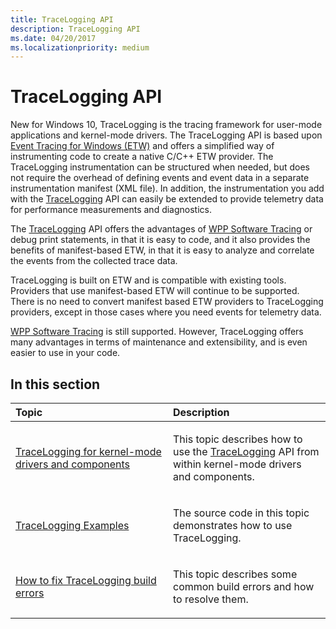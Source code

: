 ```yaml
---
title: TraceLogging API
description: TraceLogging API
ms.date: 04/20/2017
ms.localizationpriority: medium
---
```


# TraceLogging API

New for Windows 10, TraceLogging is the tracing framework for user-mode applications and kernel-mode drivers. The TraceLogging API is based upon [Event Tracing for Windows (ETW)](event-tracing-for-windows--etw-.md) and offers a simplified way of instrumenting code to create a native C/C++ ETW provider. The TraceLogging instrumentation can be structured when needed, but does not require the overhead of defining events and event data in a separate instrumentation manifest (XML file). In addition, the instrumentation you add with the [TraceLogging](/windows/desktop/tracelogging/trace-logging-portal) API can easily be extended to provide telemetry data for performance measurements and diagnostics.

The [TraceLogging](/windows/desktop/tracelogging/trace-logging-portal) API offers the advantages of [WPP Software Tracing](wpp-software-tracing.md) or debug print statements, in that it is easy to code, and it also provides the benefits of manifest-based ETW, in that it is easy to analyze and correlate the events from the collected trace data.

TraceLogging is built on ETW and is compatible with existing tools. Providers that use manifest-based ETW will continue to be supported. There is no need to convert manifest based ETW providers to TraceLogging providers, except in those cases where you need events for telemetry data.

[WPP Software Tracing](wpp-software-tracing.md) is still supported. However, TraceLogging offers many advantages in terms of maintenance and extensibility, and is even easier to use in your code.

## <span id="in_this_section"></span>In this section

<table>
<colgroup>
<col width="50%" />
<col width="50%" />
</colgroup>
<thead>
<tr class="header">
<th align="left">Topic</th>
<th align="left">Description</th>
</tr>
</thead>
<tbody>
<tr class="odd">
<td align="left"><p><a href="tracelogging-for-kernel-mode-drivers-and-components.md" data-raw-source="[TraceLogging for kernel-mode drivers and components](tracelogging-for-kernel-mode-drivers-and-components.md)">TraceLogging for kernel-mode drivers and components</a></p></td>
<td align="left"><p>This topic describes how to use the <a href="/windows/desktop/tracelogging/trace-logging-portal" data-raw-source="[TraceLogging](/windows/desktop/tracelogging/trace-logging-portal)">TraceLogging</a> API from within kernel-mode drivers and components.</p></td>
</tr>
<tr class="even">
<td align="left"><p><a href="tracelogging-examples.md" data-raw-source="[TraceLogging Examples](tracelogging-examples.md)">TraceLogging Examples</a></p></td>
<td align="left"><p>The source code in this topic demonstrates how to use TraceLogging.</p></td>
</tr>
<tr class="odd">
<td align="left"><p><a href="how-to-fix-tracelogging-build-errors.md" data-raw-source="[How to fix TraceLogging build errors](how-to-fix-tracelogging-build-errors.md)">How to fix TraceLogging build errors</a></p></td>
<td align="left"><p>This topic describes some common build errors and how to resolve them.</p></td>
</tr>
</tbody>
</table>
